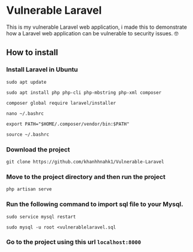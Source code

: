 # Vulnerable Laravel

This is my vulnerable Laravel web application, i made this to demonstrate how a Laravel web application can be vulnerable to security issues. 🤓 

## How to install

### Install Laravel in Ubuntu

```
sudo apt update

sudo apt install php php-cli php-mbstring php-xml composer

composer global require laravel/installer

nano ~/.bashrc

export PATH="$HOME/.composer/vendor/bin:$PATH"

source ~/.bashrc

```

### Download the project

```git clone https://github.com/khanhhnahk1/Vulnerable-Laravel```
 

### Move to the project directory and then run the project
```php artisan serve```

### Run the following command to import sql file to your Mysql.

```
sudo service mysql restart

sudo mysql -u root <vulnerablelaravel.sql
```

### Go to the project using this url `localhost:8000`

